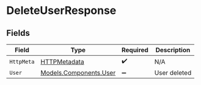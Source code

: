 # DeleteUserResponse


## Fields

| Field                                                     | Type                                                      | Required                                                  | Description                                               |
| --------------------------------------------------------- | --------------------------------------------------------- | --------------------------------------------------------- | --------------------------------------------------------- |
| `HttpMeta`                                                | [HTTPMetadata](../../Models/Components/HTTPMetadata.md)   | :heavy_check_mark:                                        | N/A                                                       |
| `User`                                                    | [Models.Components.User](../../Models/Components/User.md) | :heavy_minus_sign:                                        | User deleted                                              |